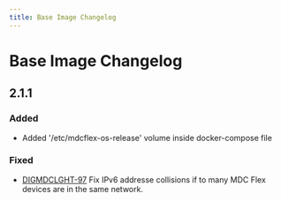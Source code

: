```yaml
---
title: Base Image Changelog
---
```


# Base Image Changelog

## 2.1.1

### Added

- Added '/etc/mdcflex-os-release' volume inside docker-compose file

### Fixed

- [DIGMDCLGHT-97](https://jira.app.dmgmori.com/browse/DIGMDCLGHT-97) Fix IPv6 addresse collisions if to many MDC Flex devices are in the same network.
